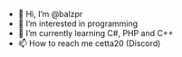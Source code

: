 - 👋 Hi, I’m @balzpr
- 👀 I’m interested in programming
- 🌱 I’m currently learning C#, PHP and C++
- 📫 How to reach me cetta20 (Discord)

<!---
balzpr/balzpr is a ✨ special ✨ repository because its `README.md` (this file) appears on your GitHub profile.
You can click the Preview link to take a look at your changes.
--->
